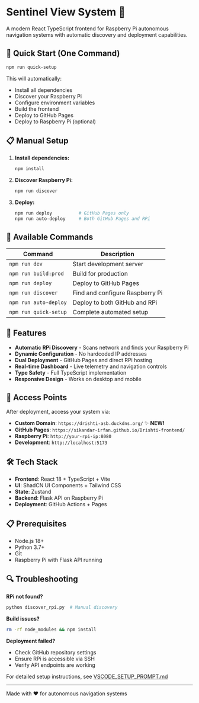 # Sentinel View System 🤖

A modern React TypeScript frontend for Raspberry Pi autonomous navigation systems with automatic discovery and deployment capabilities.

## 🚀 Quick Start (One Command)

```bash
npm run quick-setup
```

This will automatically:
- Install all dependencies
- Discover your Raspberry Pi
- Configure environment variables
- Build the frontend
- Deploy to GitHub Pages
- Deploy to Raspberry Pi (optional)

## 📋 Manual Setup

1. **Install dependencies:**
   ```bash
   npm install
   ```

2. **Discover Raspberry Pi:**
   ```bash
   npm run discover
   ```

3. **Deploy:**
   ```bash
   npm run deploy          # GitHub Pages only
   npm run auto-deploy     # Both GitHub Pages and RPi
   ```

## 🎯 Available Commands

| Command | Description |
|---------|-------------|
| `npm run dev` | Start development server |
| `npm run build:prod` | Build for production |
| `npm run deploy` | Deploy to GitHub Pages |
| `npm run discover` | Find and configure Raspberry Pi |
| `npm run auto-deploy` | Deploy to both GitHub and RPi |
| `npm run quick-setup` | Complete automated setup |

## 🔧 Features

- **Automatic RPi Discovery** - Scans network and finds your Raspberry Pi
- **Dynamic Configuration** - No hardcoded IP addresses
- **Dual Deployment** - GitHub Pages and direct RPi hosting
- **Real-time Dashboard** - Live telemetry and navigation controls
- **Type Safety** - Full TypeScript implementation
- **Responsive Design** - Works on desktop and mobile

## 📱 Access Points

After deployment, access your system via:
- **Custom Domain**: `https://drishti-asb.duckdns.org/` ✨ **NEW!**
- **GitHub Pages**: `https://sikandar-irfan.github.io/Drishti-frontend/`
- **Raspberry Pi**: `http://your-rpi-ip:8080`
- **Development**: `http://localhost:5173`

## 🛠️ Tech Stack

- **Frontend**: React 18 + TypeScript + Vite
- **UI**: ShadCN UI Components + Tailwind CSS
- **State**: Zustand
- **Backend**: Flask API on Raspberry Pi
- **Deployment**: GitHub Actions + Pages

## 📋 Prerequisites

- Node.js 18+
- Python 3.7+
- Git
- Raspberry Pi with Flask API running

## 🔍 Troubleshooting

**RPi not found?**
```bash
python discover_rpi.py  # Manual discovery
```

**Build issues?**
```bash
rm -rf node_modules && npm install
```

**Deployment failed?**
- Check GitHub repository settings
- Ensure RPi is accessible via SSH
- Verify API endpoints are working

For detailed setup instructions, see [VSCODE_SETUP_PROMPT.md](./VSCODE_SETUP_PROMPT.md)

---

Made with ❤️ for autonomous navigation systems
